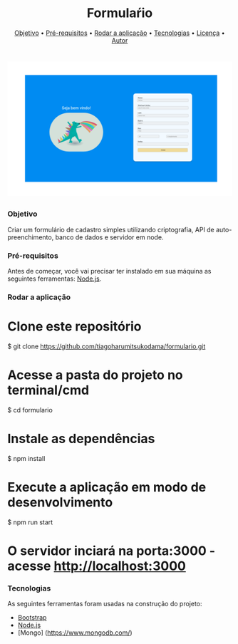 <h1 align="center">Formulaŕio</h1>

<p align="center">
 <a href="#objetivo">Objetivo</a> •
 <a href="#Pré-requisitos">Pré-requisitos</a> • 
  <a href="#Rodar a aplicação">Rodar a aplicação</a> • 
 <a href="#tecnologias">Tecnologias</a> • 
 <a href="#licenc-a">Licença</a> • 
 <a href="#autor">Autor</a>
</p>

<h1 align="center">
  <img alt="Banner" title="#Form" src="src/public/images/Banner.png" />
</h1>

### Objetivo
Criar um formulário de cadastro simples utilizando criptografia, API de auto-preenchimento,
banco de dados e servidor em node.

### Pré-requisitos

Antes de começar, você vai precisar ter instalado em sua máquina as seguintes ferramentas:
 [Node.js](https://nodejs.org/en/).

### Rodar a aplicação

# Clone este repositório
$ git clone <https://github.com/tiagoharumitsukodama/formulario.git>

# Acesse a pasta do projeto no terminal/cmd
$ cd formulario

# Instale as dependências
$ npm install

# Execute a aplicação em modo de desenvolvimento
$ npm run start

# O servidor inciará na porta:3000 - acesse <http://localhost:3000> 


### Tecnologias

As seguintes ferramentas foram usadas na construção do projeto:

- [Bootstrap](https://getbootstrap.com/)
- [Node.js](https://nodejs.org/en/)
- [Mongo] (https://www.mongodb.com/)